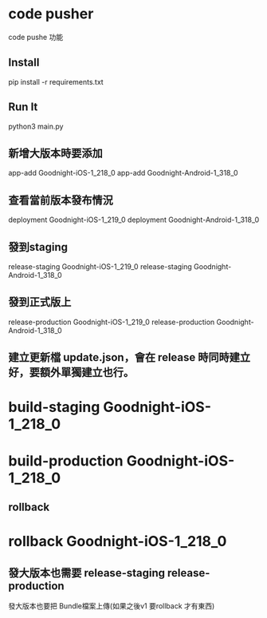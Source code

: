 # code pusher
code pushe 功能

## Install
pip install -r requirements.txt

## Run It
python3 main.py

## 新增大版本時要添加
app-add Goodnight-iOS-1_218_0
app-add Goodnight-Android-1_318_0

## 查看當前版本發布情況
deployment Goodnight-iOS-1_219_0
deployment Goodnight-Android-1_318_0

## 發到staging
release-staging Goodnight-iOS-1_219_0
release-staging Goodnight-Android-1_318_0

## 發到正式版上
release-production Goodnight-iOS-1_219_0
release-production Goodnight-Android-1_318_0

## 建立更新檔 update.json，會在 release 時同時建立好，要額外單獨建立也行。
# build-staging Goodnight-iOS-1_218_0
# build-production Goodnight-iOS-1_218_0

## rollback
# rollback Goodnight-iOS-1_218_0

## 發大版本也需要 release-staging release-production
發大版本也要把 Bundle檔案上傳(如果之後v1 要rollback 才有東西)
